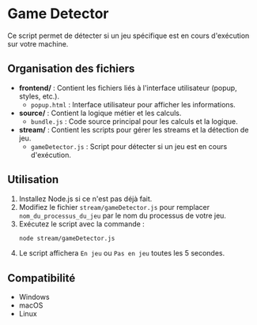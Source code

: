 # Game Detector

Ce script permet de détecter si un jeu spécifique est en cours d'exécution sur votre machine.

## Organisation des fichiers

- **frontend/** : Contient les fichiers liés à l'interface utilisateur (popup, styles, etc.).
  - `popup.html` : Interface utilisateur pour afficher les informations.
- **source/** : Contient la logique métier et les calculs.
  - `bundle.js` : Code source principal pour les calculs et la logique.
- **stream/** : Contient les scripts pour gérer les streams et la détection de jeu.
  - `gameDetector.js` : Script pour détecter si un jeu est en cours d'exécution.

## Utilisation

1. Installez Node.js si ce n'est pas déjà fait.
2. Modifiez le fichier `stream/gameDetector.js` pour remplacer `nom_du_processus_du_jeu` par le nom du processus de votre jeu.
3. Exécutez le script avec la commande :
   ```bash
   node stream/gameDetector.js
   ```
4. Le script affichera `En jeu` ou `Pas en jeu` toutes les 5 secondes.

## Compatibilité

- Windows
- macOS
- Linux
